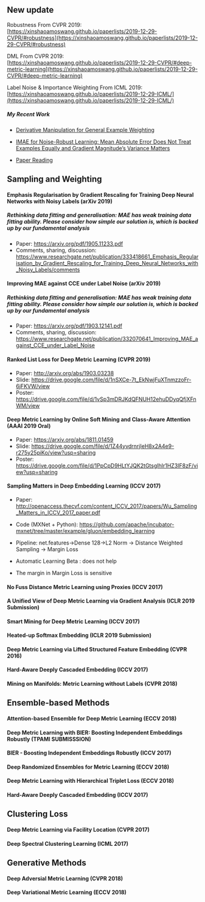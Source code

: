## New update


Robustness From CVPR 2019: [https://xinshaoamoswang.github.io/paperlists/2019-12-29-CVPR/#robustness](https://xinshaoamoswang.github.io/paperlists/2019-12-29-CVPR/#robustness)

DML From CVPR 2019: [https://xinshaoamoswang.github.io/paperlists/2019-12-29-CVPR/#deep-metric-learning](https://xinshaoamoswang.github.io/paperlists/2019-12-29-CVPR/#deep-metric-learning)

Label Noise & Importance Weighting From ICML 2019: [https://xinshaoamoswang.github.io/paperlists/2019-12-29-ICML/](https://xinshaoamoswang.github.io/paperlists/2019-12-29-ICML/)

##### My Recent Work
* [Derivative Manipulation for General Example Weighting](https://github.com/XinshaoAmosWang/DerivativeManipulation)

* [IMAE for Noise-Robust Learning: Mean Absolute Error Does Not Treat Examples Equally and Gradient Magnitude’s Variance Matters](https://github.com/XinshaoAmosWang/Improving-Mean-Absolute-Error-against-CCE)

* [Paper Reading](https://xinshaoamoswang.github.io/paperlists/)

## Sampling and Weighting
#### Emphasis Regularisation by Gradient Rescaling for Training Deep Neural Networks with Noisy Labels (arXiv 2019)
##### Rethinking data fitting and generalisation: MAE has weak training data fitting ability. Please consider how simple our solution is, which is backed up by our fundamental analysis
* Paper: https://arxiv.org/pdf/1905.11233.pdf
* Comments, sharing, discussion: https://www.researchgate.net/publication/333418661_Emphasis_Regularisation_by_Gradient_Rescaling_for_Training_Deep_Neural_Networks_with_Noisy_Labels/comments

#### Improving MAE against CCE under Label Noise (arXiv 2019)
##### Rethinking data fitting and generalisation: MAE has weak training data fitting ability. Please consider how simple our solution is, which is backed up by our fundamental analysis 
* Paper: https://arxiv.org/pdf/1903.12141.pdf
* Comments, sharing, discussion: 
https://www.researchgate.net/publication/332070641_Improving_MAE_against_CCE_under_Label_Noise

#### Ranked List Loss for Deep Metric Learning (CVPR 2019)
* Paper: http://arxiv.org/abs/1903.03238
* Slide: https://drive.google.com/file/d/1nSXCe-7t_EkNwjFuXTnmzzoFr-6jFKVW/view
* Poster: https://drive.google.com/file/d/1vSp3mDRJKdQFNUH12ehuDDyqQfjXFnWM/view

#### Deep Metric Learning by Online Soft Mining and Class-Aware Attention (AAAI 2019 Oral)
* Paper: https://arxiv.org/abs/1811.01459
* Slide: https://drive.google.com/file/d/1Z44yvdrnrjIeH8x2A4e9-r275y25piKo/view?usp=sharing
* Poster: https://drive.google.com/file/d/1PpCpD9HLtYJQK2tGtsgIhlr1HZ3IF8zF/view?usp=sharing

#### Sampling Matters in Deep Embedding Learning (ICCV 2017)
* Paper: http://openaccess.thecvf.com/content_ICCV_2017/papers/Wu_Sampling_Matters_in_ICCV_2017_paper.pdf

* Code (MXNet + Python): https://github.com/apache/incubator-mxnet/tree/master/example/gluon/embedding_learning

* Pipeline: net.features->Dense 128->L2 Norm -> Distance Weighted Sampling -> Margin Loss

* Automatic Learning Beta : does not help

* The margin in Margin Loss is sensitive

#### No Fuss Distance Metric Learning using Proxies (ICCV 2017)


#### A Unified View of Deep Metric Learning via Gradient Analysis (ICLR 2019 Submission)

#### Smart Mining for Deep Metric Learning (ICCV 2017)

#### Heated-up Softmax Embedding (ICLR 2019 Submission)

#### Deep Metric Learning via Lifted Structured Feature Embedding (CVPR 2016)

#### Hard-Aware Deeply Cascaded Embedding (ICCV 2017)

#### Mining on Manifolds: Metric Learning without Labels (CVPR 2018)


## Ensemble-based Methods
#### Attention-based Ensemble for Deep Metric Learning (ECCV 2018)
#### Deep Metric Learning with BIER: Boosting Independent Embeddings Robustly (TPAMI SUBMISSSION)
#### BIER - Boosting Independent Embeddings Robustly (ICCV 2017)
#### Deep Randomized Ensembles for Metric Learning (ECCV 2018)
#### Deep Metric Learning with Hierarchical Triplet Loss (ECCV 2018)
#### Hard-Aware Deeply Cascaded Embedding (ICCV 2017)


## Clustering Loss
#### Deep Metric Learning via Facility Location (CVPR 2017)
#### Deep Spectral Clustering Learning (ICML 2017)

## Generative Methods
#### Deep Adversial Metric Learning (CVPR 2018)
#### Deep Variational Metric Learning (ECCV 2018)



